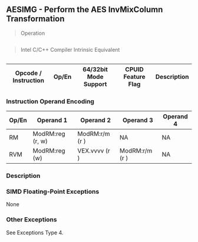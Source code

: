 ## AESIMG - Perform the AES InvMixColumn Transformation
> Operation 

``` slim
```

> Intel C/C++ Compiler Intrinsic Equivalent

``` c
```

Opcode / Instruction | Op/En | 64/32bit Mode Support | CPUID Feature Flag | Description
-------------------- | ----- | ----------- | --------------- | -----------

### Instruction Operand Encoding
Op/En  | Operand 1  | Operand 2  | Operand 3  | Operand 4
------ | ---------- | ---------- | ---------- | ---------
RM             |      ModRM:reg (r, w)                         | ModRM:r/m (r )                             |         NA       |                                         NA
RVM             |      ModRM:reg (w)                           |  VEX.vvvv (r )                             | ModRM:r/m (r )  |                                     NA

### Description

### SIMD Floating-Point Exceptions
None

### Other Exceptions
See Exceptions Type 4.
